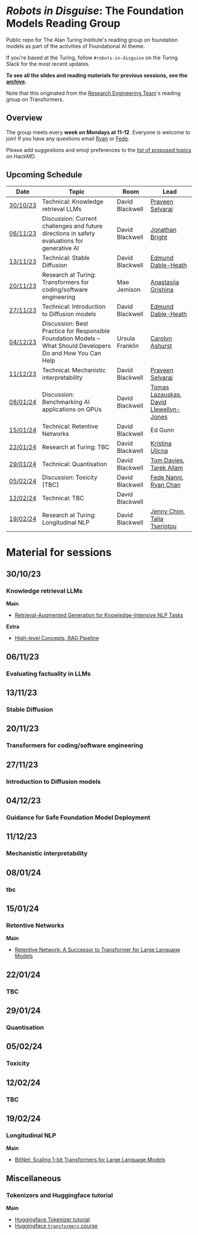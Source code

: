 # _Robots in Disguise_: The Foundation Models Reading Group

Public repo for The Alan Turing Institute's reading group on foundation models as part of the activities of Foundational AI theme.

If you're based at the Turing, follow `#robots-in-disguise` on the Turing Slack for the most recent updates.

**To see all the slides and reading materials for previous sessions, see the [archive](PREVIOUS.md).**

Note that this originated from the [Research Engineering Team](https://www.turing.ac.uk/research-engineering)'s reading group on Transformers.

## Overview

The group meets every <b>week on Mondays at 11-12</b>. Everyone is welcome to join! If you have any questions email [Ryan](mailto:rchan@turing.ac.uk) or [Fede](mailto:fnanni@turing.ac.uk).

Please add suggestions and emoji preferences to the [list of proposed topics](https://hackmd.io/4zHl_1G6Se-yumHTN48dqg?both) on HackMD.

## Upcoming Schedule

|Date | Topic | Room | Lead |
| --- | ----- | ---- | ---- |
| [30/10/23](#301023) | Technical: Knowledge retrieval LLMs | David Blackwell | [Praveen Selvaraj](https://github.com/pravsels) |
| [06/11/23](#061123) | Discussion: Current challenges and future directions in safety evaluations for generative AI | David Blackwell | [Jonathan Bright](https://www.turing.ac.uk/people/researchers/jonathan-bright) |
| [13/11/23](#131123) | Technical: Stable Diffusion | David Blackwell | [Edmund Dable-Heath](https://github.com/eddableheath) |
| [20/11/23](#201123) | Research at Turing: Transformers for coding/software engineering | Mae Jemison | [Anastasiia Grishina](https://www.turing.ac.uk/people/enrichment-students/anastasiia-grishina) |
| [27/11/23](#271123) | Technical: Introduction to Diffusion models | David Blackwell | [Edmund Dable-Heath](https://github.com/eddableheath) |
| [04/12/23](#041223) | Discussion: Best Practice for Responsible Foundation Models – What Should Developers Do and How You Can Help | Ursula Franklin | [Carolyn Ashurst](https://www.turing.ac.uk/people/turing-research-fellows/carolyn-ashurst) |
| [11/12/23](#111223) | Technical: Mechanistic interpretability | David Blackwell | [Praveen Selvaraj](https://github.com/pravsels) |
| [08/01/24](#080124) | Discussion: Benchmarking AI applications on GPUs | David Blackwell | [Tomas Lazauskas](https://github.com/tomaslaz), [David Llewellyn-Jones](https://github.com/llewelld) |
| [15/01/24](#150124) | Technical: Retentive Networks | David Blackwell | Ed Gunn |
| [22/01/24](#220124) | Research at Turing: TBC | David Blackwell | [Kristina Ulicna](https://www.turing.ac.uk/people/research-associates/kristina-ulicna)|
| [29/01/24](#290124) | Technical: Quantisation | David Blackwell | [Tom Davies](tomogwen), [Tarek Allam](https://tallamjr.github.io/) |
| [05/02/24](#050224) | Discussion: Toxicity [TBC] | David Blackwell | [Fede Nanni](https://github.com/fedenanni), [Ryan Chan](https://github.com/rchan26) |
| [12/02/24](#120224) | Technical: TBC | David Blackwell |  |
| [19/02/24](#190224) | Research at Turing: Longitudinal NLP | David Blackwell | [Jenny Chim](https://j-chim.github.io/), [Talia Tseriotou](https://github.com/ttseriotou) |

# Material for sessions

## 30/10/23
### Knowledge retrieval LLMs

**Main**
- [Retrieval-Augmented Generation for Knowledge-Intensive NLP Tasks](https://arxiv.org/abs/2005.11401)

**Extra**
- [High-level Concepts, RAG Pipeline](https://docs.llamaindex.ai/en/latest/getting_started/concepts.html)

## 06/11/23
### Evaluating factuality in LLMs

## 13/11/23
### Stable Diffusion

## 20/11/23
### Transformers for coding/software engineering

## 27/11/23
### Introduction to Diffusion models

## 04/12/23
### Guidance for Safe Foundation Model Deployment

## 11/12/23
### Mechanistic interpretability

## 08/01/24
### tbc

## 15/01/24
### Retentive Networks

**Main**
- [Retentive Network: A Successor to Transformer for Large Language Models](https://arxiv.org/abs/2307.08621)

## 22/01/24
### TBC

## 29/01/24
### Quantisation

## 05/02/24
### Toxicity

## 12/02/24
### TBC

## 19/02/24
### Longitudinal NLP

**Main**
- [BitNet: Scaling 1-bit Transformers for Large Language Models](https://arxiv.org/abs/2310.11453)

## Miscellaneous

### Tokenizers and Huggingface tutorial

**Main**
- [Huggingface Tokenizer tutorial](https://huggingface.co/learn/nlp-course/chapter2/4?fw=pt)
- [Huggingface `transformers` course](https://huggingface.co/learn/nlp-course/chapter2/1?fw=pt)
